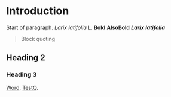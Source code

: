 # Introduction
Start of paragraph. *Larix* _latifolia_ L. **Bold** __AlsoBold__ ***Larix*** ___latifolia___
>Block quoting


## Heading 2

### Heading 3

[Word](https://lab.plant-humanities.org/tamarack/). [TestQ](Q25618).